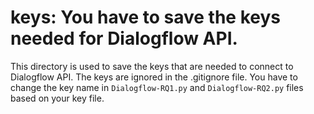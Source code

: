 # keys: You have to save the keys needed for Dialogflow API.

This directory is used to save the keys that are needed to connect to Dialogflow API. The keys are ignored in the
.gitignore file. You have to change the key name in `Dialogflow-RQ1.py` and `Dialogflow-RQ2.py` files based on your key
file.